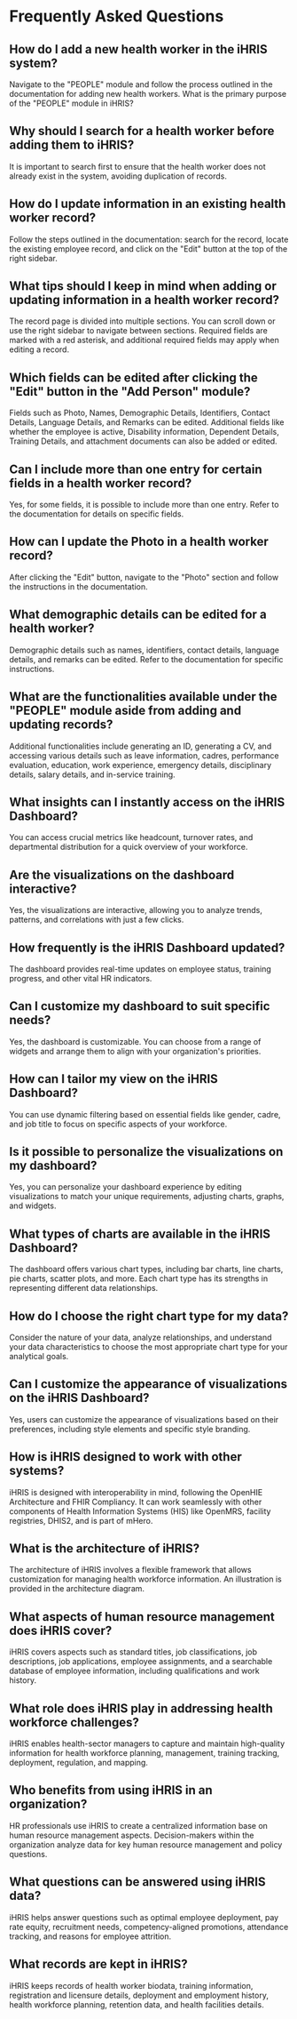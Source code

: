 # Frequently Asked Questions

## How do I add a new health worker in the iHRIS system?

Navigate to the "PEOPLE" module and follow the process outlined in the documentation for adding new health workers.
What is the primary purpose of the "PEOPLE" module in iHRIS?

## Why should I search for a health worker before adding them to iHRIS?

It is important to search first to ensure that the health worker does not already exist in the system, avoiding duplication of records.

## How do I update information in an existing health worker record?

Follow the steps outlined in the documentation: search for the record, locate the existing employee record, and click on the "Edit" button at the top of the right sidebar.

## What tips should I keep in mind when adding or updating information in a health worker record?

The record page is divided into multiple sections. You can scroll down or use the right sidebar to navigate between sections. Required fields are marked with a red asterisk, and additional required fields may apply when editing a record.

## Which fields can be edited after clicking the "Edit" button in the "Add Person" module?

Fields such as Photo, Names, Demographic Details, Identifiers, Contact Details, Language Details, and Remarks can be edited. Additional fields like whether the employee is active, Disability information, Dependent Details, Training Details, and attachment documents can also be added or edited.
## Can I include more than one entry for certain fields in a health worker record?

Yes, for some fields, it is possible to include more than one entry. Refer to the documentation for details on specific fields.

## How can I update the Photo in a health worker record?

After clicking the "Edit" button, navigate to the "Photo" section and follow the instructions in the documentation.

## What demographic details can be edited for a health worker?

Demographic details such as names, identifiers, contact details, language details, and remarks can be edited. Refer to the documentation for specific instructions.

## What are the functionalities available under the "PEOPLE" module aside from adding and updating records?

Additional functionalities include generating an ID, generating a CV, and accessing various details such as leave information, cadres, performance evaluation, education, work experience, emergency details, disciplinary details, salary details, and in-service training.

## What insights can I instantly access on the iHRIS Dashboard?

You can access crucial metrics like headcount, turnover rates, and departmental distribution for a quick overview of your workforce.
## Are the visualizations on the dashboard interactive?

Yes, the visualizations are interactive, allowing you to analyze trends, patterns, and correlations with just a few clicks.
## How frequently is the iHRIS Dashboard updated?

The dashboard provides real-time updates on employee status, training progress, and other vital HR indicators.
## Can I customize my dashboard to suit specific needs?

Yes, the dashboard is customizable. You can choose from a range of widgets and arrange them to align with your organization's priorities.

## How can I tailor my view on the iHRIS Dashboard?

You can use dynamic filtering based on essential fields like gender, cadre, and job title to focus on specific aspects of your workforce.
## Is it possible to personalize the visualizations on my dashboard?

Yes, you can personalize your dashboard experience by editing visualizations to match your unique requirements, adjusting charts, graphs, and widgets.
## What types of charts are available in the iHRIS Dashboard?

The dashboard offers various chart types, including bar charts, line charts, pie charts, scatter plots, and more. Each chart type has its strengths in representing different data relationships.
## How do I choose the right chart type for my data?

Consider the nature of your data, analyze relationships, and understand your data characteristics to choose the most appropriate chart type for your analytical goals.

## Can I customize the appearance of visualizations on the iHRIS Dashboard?

Yes, users can customize the appearance of visualizations based on their preferences, including style elements and specific style branding.

## How is iHRIS designed to work with other systems?

iHRIS is designed with interoperability in mind, following the OpenHIE Architecture and FHIR Compliancy. It can work seamlessly with other components of Health Information Systems (HIS) like OpenMRS, facility registries, DHIS2, and is part of mHero.

## What is the architecture of iHRIS?

The architecture of iHRIS involves a flexible framework that allows customization for managing health workforce information. An illustration is provided in the architecture diagram.

## What aspects of human resource management does iHRIS cover?

iHRIS covers aspects such as standard titles, job classifications, job descriptions, job applications, employee assignments, and a searchable database of employee information, including qualifications and work history.
## What role does iHRIS play in addressing health workforce challenges?

iHRIS enables health-sector managers to capture and maintain high-quality information for health workforce planning, management, training tracking, deployment, regulation, and mapping.

## Who benefits from using iHRIS in an organization?

HR professionals use iHRIS to create a centralized information base on human resource management aspects. Decision-makers within the organization analyze data for key human resource management and policy questions.

## What questions can be answered using iHRIS data?

iHRIS helps answer questions such as optimal employee deployment, pay rate equity, recruitment needs, competency-aligned promotions, attendance tracking, and reasons for employee attrition.

## What records are kept in iHRIS?

iHRIS keeps records of health worker biodata, training information, registration and licensure details, deployment and employment history, health workforce planning, retention data, and health facilities details.